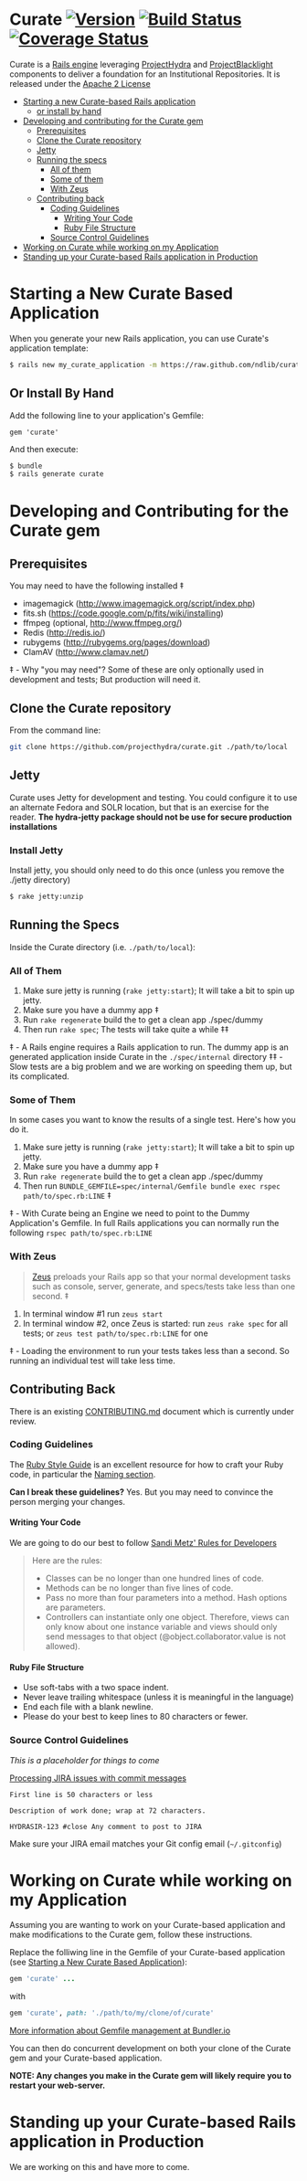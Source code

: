 # Curate  [![Version](https://badge.fury.io/rb/curate.png)](http://badge.fury.io/rb/curate) [![Build Status](https://travis-ci.org/projecthydra/curate.png?branch=master)](https://travis-ci.org/projecthydra/curate) [![Coverage Status](https://coveralls.io/repos/projecthydra/curate/badge.png)](https://coveralls.io/r/projecthydra/curate)

Curate is a [Rails engine](http://edgeguides.rubyonrails.org/engines.html) leveraging [ProjectHydra](http://projecthydra.org) and [ProjectBlacklight](http://projectblacklight.org/) components to deliver a foundation for an Institutional Repositories.
It is released under the [Apache 2 License](./LICENSE)

* [Starting a new Curate-based Rails application](#starting-a-new-curate-based-application)
  * [or install by hand](#or-install-by-hand)
* [Developing and contributing for the Curate gem](#developing-and-contributing-for-the-curate-gem)
  * [Prerequisites](#prerequisites)
  * [Clone the Curate repository](#clone-the-repo)
  * [Jetty](#jetty)
  * [Running the specs](#running-the-specs)
    * [All of them](#all-of-them)
    * [Some of them](#some-of-them)
    * [With Zeus](#with-zeus)
  * [Contributing back](#contributing-back)
    * [Coding Guidelines](#coding-guidelines)
      * [Writing Your Code](#writing-your-code)
      * [Ruby File Structure](#ruby-file-structure)
    * [Source Control Guidelines](#source-control-guidelines)
* [Working on Curate while working on my Application](#working-on-curate-while-working-on-my-application)
* [Standing up your Curate-based Rails application in Production](#standing-up-your-curate-based-rails-application-in-production)

# Starting a New Curate Based Application

When you generate your new Rails application, you can use Curate's application template:
```bash
$ rails new my_curate_application -m https://raw.github.com/ndlib/curate/master/lib/generators/curate/application_template.rb
```

## Or Install By Hand

Add the following line to your application's Gemfile:

    gem 'curate'

And then execute:
```bash
$ bundle
$ rails generate curate
```

# Developing and Contributing for the Curate gem

## Prerequisites

You may need to have the following installed ‡

* imagemagick (http://www.imagemagick.org/script/index.php)
* fits.sh (https://code.google.com/p/fits/wiki/installing)
* ffmpeg (optional, http://www.ffmpeg.org/)
* Redis (http://redis.io/)
* rubygems (http://rubygems.org/pages/download)
* ClamAV (http://www.clamav.net/)

‡ - Why "you may need"? Some of these are only optionally used in development and tests; But production will need it.

## Clone the Curate repository

From the command line:
```bash
git clone https://github.com/projecthydra/curate.git ./path/to/local
```

## Jetty

Curate uses Jetty for development and testing.
You could configure it to use an alternate Fedora and SOLR location, but that is an exercise for the reader.
**The hydra-jetty package should not be use for secure production installations**

### Install Jetty
Install jetty, you should only need to do this once (unless you remove the ./jetty directory)

```bash
$ rake jetty:unzip
```

## Running the Specs

Inside the Curate directory (i.e. `./path/to/local`):

### All of Them

1. Make sure jetty is running (`rake jetty:start`); It will take a bit to spin up jetty.
1. Make sure you have a dummy app ‡
  1. Run `rake regenerate` build the to get a clean app ./spec/dummy
1. Then run `rake spec`; The tests will take quite a while ‡‡

‡ - A Rails engine requires a Rails application to run.
The dummy app is an generated application inside Curate in the `./spec/internal` directory
‡‡ - Slow tests are a big problem and we are working on speeding them up, but its complicated.

### Some of Them

In some cases you want to know the results of a single test. Here's how you do it.

1. Make sure jetty is running (`rake jetty:start`); It will take a bit to spin up jetty.
1. Make sure you have a dummy app ‡
  1. Run `rake regenerate` build the to get a clean app ./spec/dummy
1. Then run `BUNDLE_GEMFILE=spec/internal/Gemfile bundle exec rspec path/to/spec.rb:LINE` ‡

‡ - With Curate being an Engine we need to point to the Dummy Application's Gemfile.
In full Rails applications you can normally run the following `rspec path/to/spec.rb:LINE`

### With Zeus

> [Zeus](https://github.com/burke/zeus) preloads your Rails app so that your normal development tasks such as console, server, generate, and specs/tests take less than one second. ‡

1. In terminal window #1 run `zeus start`
1. In terminal window #2, once Zeus is started: run `zeus rake spec` for all tests; or `zeus test path/to/spec.rb:LINE` for one

‡ - Loading the environment to run your tests takes less than a second. So running an individual test will take less time.

## Contributing Back

There is an existing [CONTRIBUTING.md](./CONTRIBUTING.md) document which is currently under review.

### Coding Guidelines

The [Ruby Style Guide][1] is an excellent resource for how to craft your Ruby code, in particular the [Naming section][2].

**Can I break these guidelines?** Yes. But you may need to convince the person merging your changes.

#### Writing Your Code

We are going to do our best to follow [Sandi Metz' Rules for Developers][3]

> Here are the rules:
>
> * Classes can be no longer than one hundred lines of code.
> * Methods can be no longer than five lines of code.
> * Pass no more than four parameters into a method. Hash options are parameters.
> * Controllers can instantiate only one object. Therefore, views can only know about one instance variable and views should only send messages to that object (@object.collaborator.value is not allowed).

#### Ruby File Structure

* Use soft-tabs with a two space indent.
* Never leave trailing whitespace (unless it is meaningful in the language)
* End each file with a blank newline.
* Please do your best to keep lines to 80 characters or fewer.

### Source Control Guidelines

*This is a placeholder for things to come*

[Processing JIRA issues with commit messages](https://confluence.atlassian.com/display/BITBUCKET/Processing+JIRA+issues+with+commit+messages)

```
First line is 50 characters or less

Description of work done; wrap at 72 characters.

HYDRASIR-123 #close Any comment to post to JIRA
```

Make sure your JIRA email matches your Git config email (`~/.gitconfig`)

[1]:https://github.com/bbatsov/ruby-style-guide "Ruby Style Guide"
[2]:https://github.com/bbatsov/ruby-style-guide#naming "Ruby Style Guide - Naming"
[3]:http://robots.thoughtbot.com/post/50655960596/sandi-metz-rules-for-developers "Sandi Metz' Rules for Developers"

# Working on Curate while working on my Application

Assuming you are wanting to work on your Curate-based application and make modifications to the Curate gem, follow these instructions.

Replace the folliwing line in the Gemfile of your Curate-based application (see [Starting a New Curate Based Application](#starting-a-new-curate-based-application)):

```ruby
gem 'curate' ...
```

with

```ruby
gem 'curate', path: './path/to/my/clone/of/curate'
```

[More information about Gemfile management at Bundler.io](http://bundler.io/v1.5/gemfile.html)

You can then do concurrent development on both your clone of the Curate gem and your Curate-based application.

**NOTE: Any changes you make in the Curate gem will likely require you to restart your web-server.**

# Standing up your Curate-based Rails application in Production

We are working on this and have more to come.
